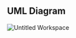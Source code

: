## UML Diagram

![Untitled Workspace](https://user-images.githubusercontent.com/50531805/121015326-8a5ed700-c7a3-11eb-9877-d914d169dd99.png)

